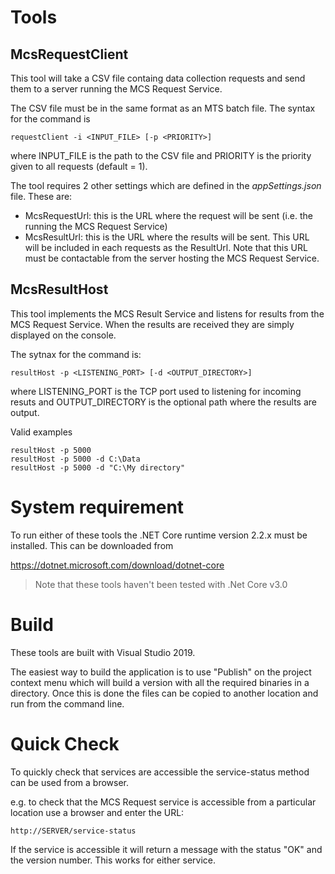 # Tools
## McsRequestClient
This tool will take a CSV file containg data collection requests and send them to a server running the MCS Request Service.

The CSV file must be in the same format as an MTS batch file. The syntax for the command is

```
requestClient -i <INPUT_FILE> [-p <PRIORITY>]
```
where INPUT_FILE is the path to the CSV file and PRIORITY is the priority given
to all requests (default = 1).

The tool requires 2 other settings which are defined in the *appSettings.json* file. These are:

- McsRequestUrl: this is the URL where the request will be sent (i.e. the running the MCS Request Service)
- McsResultUrl: this is the URL where the results will be sent. This URL will be included in each requests as the ResultUrl. 
Note that this URL must be contactable from the server hosting the MCS Request Service.
## McsResultHost
This tool implements the MCS Result Service and listens for results from the MCS Request Service. When the results are received they are simply displayed on the console.

The sytnax for the command is:

```
resultHost -p <LISTENING_PORT> [-d <OUTPUT_DIRECTORY>]
```  
where LISTENING_PORT is the TCP port used to listening for incoming resuts 
and OUTPUT_DIRECTORY is the optional path where the results are output. 

Valid examples
```
resultHost -p 5000
resultHost -p 5000 -d C:\Data
resultHost -p 5000 -d "C:\My directory"
```

# System requirement
To run either of these tools the .NET Core runtime version 2.2.x must be installed. This can be downloaded from

https://dotnet.microsoft.com/download/dotnet-core

> Note that these tools haven't been tested with .Net Core v3.0

# Build

These tools are built with Visual Studio 2019. 

The easiest way to build the application is to use "Publish" on the project context menu which will build a version with all the required binaries in a directory. 
Once this is done the files can be copied to another location and run from the command line.

# Quick Check
To quickly check that services are accessible the service-status method can be used from a browser.

e.g. to check that the MCS Request service is accessible from a particular location use a browser and enter the URL:
```
http://SERVER/service-status
```

If the service is accessible it will return a message with the status "OK" and the version number. This works for either service.


